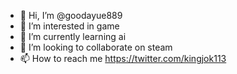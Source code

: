 - 👋 Hi, I’m @goodayue889
- 👀 I’m interested in game
- 🌱 I’m currently learning ai
- 💞️ I’m looking to collaborate on steam
- 📫 How to reach me https://twitter.com/kingjok113

<!---
goodayue889/goodayue889 is a ✨ special ✨ repository because its `README.md` (this file) appears on your GitHub profile.
You can click the Preview link to take a look at your changes.
--->
